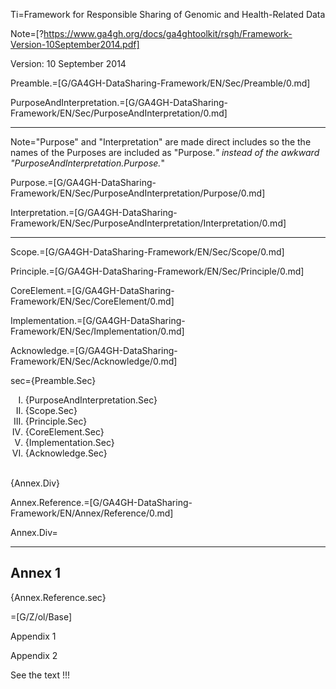 Ti=Framework for Responsible Sharing of Genomic and Health-Related Data

Note=[?https://www.ga4gh.org/docs/ga4ghtoolkit/rsgh/Framework-Version-10September2014.pdf]

Version: 10 September 2014


Preamble.=[G/GA4GH-DataSharing-Framework/EN/Sec/Preamble/0.md]

PurposeAndInterpretation.=[G/GA4GH-DataSharing-Framework/EN/Sec/PurposeAndInterpretation/0.md]

____________
Note="Purpose" and "Interpretation" are made direct includes so the the names of the Purposes are included as "Purpose.*" instead of the awkward "PurposeAndInterpretation.Purpose.*"

Purpose.=[G/GA4GH-DataSharing-Framework/EN/Sec/PurposeAndInterpretation/Purpose/0.md]

Interpretation.=[G/GA4GH-DataSharing-Framework/EN/Sec/PurposeAndInterpretation/Interpretation/0.md]
____________

Scope.=[G/GA4GH-DataSharing-Framework/EN/Sec/Scope/0.md]

Principle.=[G/GA4GH-DataSharing-Framework/EN/Sec/Principle/0.md]

CoreElement.=[G/GA4GH-DataSharing-Framework/EN/Sec/CoreElement/0.md]

Implementation.=[G/GA4GH-DataSharing-Framework/EN/Sec/Implementation/0.md]

Acknowledge.=[G/GA4GH-DataSharing-Framework/EN/Sec/Acknowledge/0.md]

sec={Preamble.Sec}<br><ol type=I><li>{PurposeAndInterpretation.Sec}<li>{Scope.Sec}<li>{Principle.Sec}<li>{CoreElement.Sec}<li>{Implementation.Sec}<li>{Acknowledge.Sec}</ol><br>{Annex.Div}


Annex.Reference.=[G/GA4GH-DataSharing-Framework/EN/Annex/Reference/0.md]

Annex.Div=<hr><h2>Annex 1</h2>{Annex.Reference.sec}

=[G/Z/ol/Base]

Appendix 1


 Appendix 2

See the text !!!